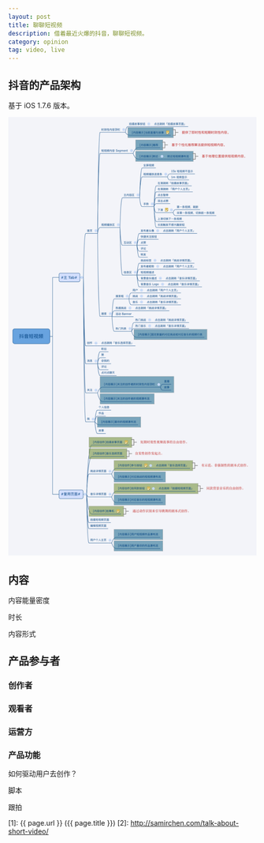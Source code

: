 ```yaml
---
layout: post
title: 聊聊短视频
description: 借着最近火爆的抖音，聊聊短视频。
category: opinion
tag: video, live
---
```




## 抖音的产品架构

基于 iOS 1.7.6 版本。

![image](../../images/talk-about-short-video/douyin-product-structure.png)



## 内容

内容能量密度

时长

内容形式


## 产品参与者

### 创作者

### 观看者

### 运营方


### 产品功能

如何驱动用户去创作？

脚本

跟拍





[SamirChen]: http://www.samirchen.com "SamirChen"
[1]: {{ page.url }} ({{ page.title }})
[2]: http://samirchen.com/talk-about-short-video/
